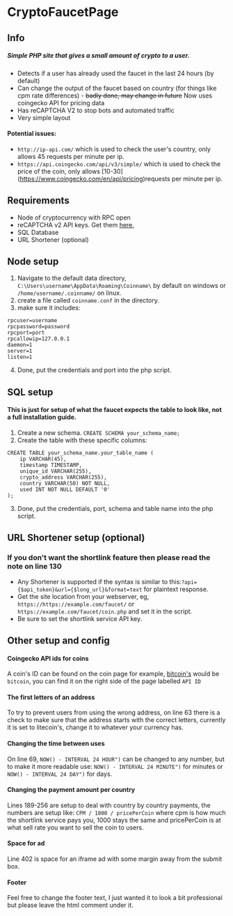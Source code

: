 # CryptoFaucetPage
## Info
##### Simple PHP site that gives a small amount of crypto to a user. 
- Detects if a user has already used the faucet in the last 24 hours (by default)
- Can change the output of the faucet based on country (for things like cpm rate differences) - ~~badly done, may change in future~~ Now uses coingecko API for pricing data
- Has reCAPTCHA V2 to stop bots and automated traffic
- Very simple layout
#### Potential issues:
- `http://ip-api.com/` which is used to check the user's country, only allows 45 requests per minute per ip.
- `https://api.coingecko.com/api/v3/simple/` which is used to check the price of the coin, only allows [10-30] (https://www.coingecko.com/en/api/pricing)requests per minute per ip.  
## Requirements  
- Node of cryptocurrency with RPC open  
- reCAPTCHA v2 API keys. Get them [here.](https://www.google.com/recaptcha/about/)  
- SQL Database  
- URL Shortener (optional)

## Node setup  
1. Navigate to the default data directory, `C:\Users\username\AppData\Roaming\Coinname\` by default on windows or `/home/username/.coinname/` on linux.  
2. create a file called `coinname.conf` in the directory.  
3. make sure it includes: 
```
rpcuser=username
rpcpassword=password
rpcport=port
rpcallowip=127.0.0.1
daemon=1
server=1
listen=1
```  
4. Done, put the credentials and port into the php script.  

## SQL setup  
#### This is just for setup of what the faucet expects the table to look like, not a full installation guide.

1. Create a new schema. `CREATE SCHEMA your_schema_name;`
2. Create the table with these specific columns:
```
CREATE TABLE your_schema_name.your_table_name (
    ip VARCHAR(45),
    timestamp TIMESTAMP,
    unique_id VARCHAR(255),
    crypto_address VARCHAR(255),
    country VARCHAR(50) NOT NULL,
    used INT NOT NULL DEFAULT '0'
);

```
3. Done, put the credentials, port, schema and table name into the php script.

## URL Shortener setup (optional)
### If you don't want the shortlink feature then please read the note on line 130
- Any Shortener is supported if the syntax is similar to this:`?api={$api_token}&url={$long_url}&format=text` for plaintext response.  
- Get the site location from your webserver, eg, `https://https://example.com/faucet/` or `https://example.com/faucet/coin.php` and set it in the script.  
- Be sure to set the shortlink service API key.

## Other setup and config 
#### Coingecko API ids for coins
A coin's ID can be found on the coin page for example, [bitcoin's](https://www.coingecko.com/en/coins/bitcoin) would be `bitcoin`, you can find it on the right side of the page labelled `API ID`  
#### The first letters of an address
To try to prevent users from using the wrong address, on line 63 there is a check to make sure that the address starts with the correct letters, currently it is set to litecoin's, change it to whatever your currency has.
#### Changing the time between uses
On line 69, `NOW() - INTERVAL 24 HOUR")` can be changed to any number, but to make it more readable use:     `NOW() - INTERVAL 24 MINUTE")` for minutes or `NOW() - INTERVAL 24 DAY")` for days.
#### Changing the payment amount per country
Lines 189-256 are setup to deal with country by country payments, the numbers are setup like: `CPM / 1000 / pricePerCoin` where cpm is how much the shortlink service pays you, 1000 stays the same and pricePerCoin is at what sell rate you want to sell the coin to users.
#### Space for ad
Line 402 is space for an iframe ad with some margin away from the submit box.
#### Footer
Feel free to change the footer text, I just wanted it to look a bit professional but please leave the html comment under it.
